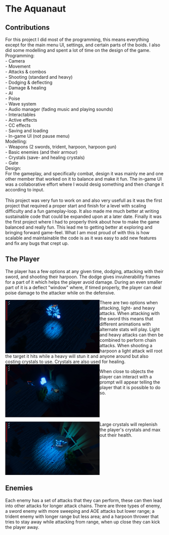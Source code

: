 # The Aquanaut

## Contributions
For this project I did most of the programming, this means everything except for the main menu UI, settings, and certain parts of the boids. I also did some modelling and spent a lot of time on the design of the game. <br />
Programming: <br />
    - Camera <br />
    - Movement <br />
    - Attacks & combos <br />
    - Shooting (standard and heavy) <br />
    - Dodging & deflecting <br />
    - Damage & healing <br />
    - AI <br />
    - Poise <br />
    - Wave system <br />
    - Audio manager (fading music and playing sounds) <br />
    - Interactables <br />
    - Active effects <br />
    - CC effects <br />
    - Saving and loading <br />
    - In-game UI (not pause menu) <br />
Modelling: <br />
    - Weapons (2 swords, trident, harpoon, harpoon gun) <br />
    - Basic enemies (and their armour) <br />
    - Crystals (save- and healing crystals) <br />
    - Gate <br />
Design: <br />
    For the gameplay, and specifically combat, design it was mainly me and one other member that worked on it to balance and make it fun. The in-game UI was a collaborative effort where I would desig something and then change it according to input. <br />
<br />
This project was very fun to work on and also very usefull as it was the first project that required a proper start and finish for a level with scaling difficulty and a fun gameplay-loop. It also made me much better at writing sustainable code that could be expanded upon at a later date. Finally it was the first project where I had to properly think about how to make the game balanced and really fun. This lead me to getting better at exploring and bringing forward game-feel. What I am most proud of with this is how scalable and maintainable the code is as it was easy to add new features and fix any bugs that crept up.

## The Player
The player has a few options at any given time, dodging, attacking with their sword, and shooting their harpoon. The dodge gives invulnerability frames for a part of it which helps the player avoid damage. During an even smaller part of it is a deflect "window" where, if timed properly, the player can deal poise damage to the attacker while on the defensive. <br />

<img src="The Aquanaut Heavy Harpoon.jpg" align="left" width="300">
There are two options when attacking, light- and heavy attacks. When attacking with the sword this means that different animations with alternate stats will play. Light and heavy attacks can then be combined to perform chain attacks. When shooting a harpoon a light attack will root the target it hits while a heavy will stun it and anyone around but also costing crystals to use. Crystals are also used for healing. <br clear="left" />

<img src="The Aquanaut Interaction.jpg" align="left" width="300">

When close to objects the player can interact with a prompt will appear telling the player that it is possible to do so. <br clear="left" />

<img src="The Aquanaut Recharging.jpg" align="left" width="300">

Large crystals will replenish the player's crystals and max out their health. <br clear="left" />

## Enemies
Each enemy has a set of attacks that they can perform, these can then lead into other attacks for longer attack chains. There are three types of enemy, a sword enemy with more sweeping and AOE attacks but lower range; a trident enemy with longer range but less area; and a harpoon thrower that tries to stay away while attacking from range, when up close they can kick the player away.
